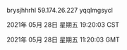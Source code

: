brysjhhrhl 59.174.26.227 yqqlmgsycl

2021年 05月 28日 星期五 19:20:03 CST

2021年 05月 28日 星期五 11:20:03 GMT
